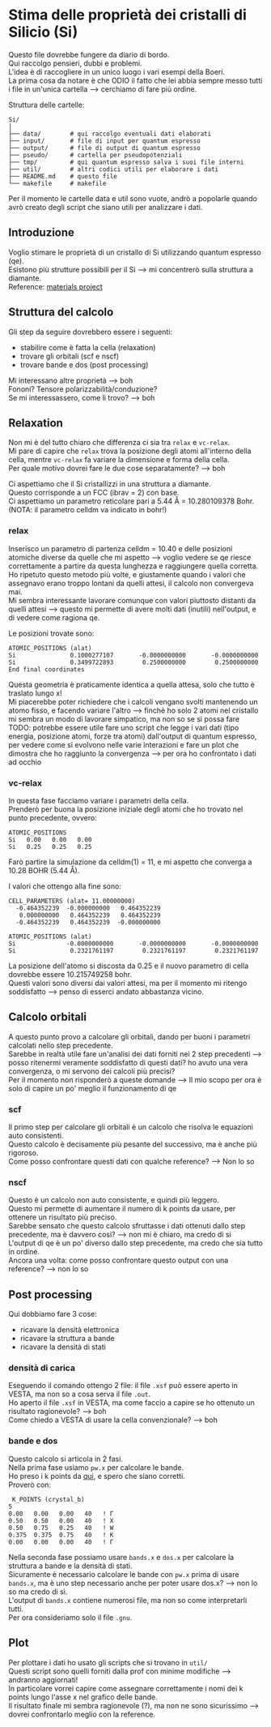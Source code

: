 # Stima delle proprietà dei cristalli di Silicio (Si)

Questo file dovrebbe fungere da diario di bordo.  
Qui raccolgo pensieri, dubbi e problemi.  
L'idea è di raccogliere in un unico luogo i vari esempi della Boeri.  
La prima cosa da notare è che ODIO il fatto che lei abbia sempre messo tutti i file in un'unica cartella --> cerchiamo di fare più ordine.

Struttura delle cartelle:
```  
Si/  
│  
├── data/        # qui raccolgo eventuali dati elaborati  
├── input/       # file di input per quantum espresso  
├── output/      # file di output di quantum espresso  
├── pseudo/      # cartella per pseudopotenziali  
├── tmp/         # qui quantum espresso salva i suoi file interni  
├── util/        # altri codici utili per elaborare i dati  
├── README.md    # questo file  
└── makefile     # makefile  
```
Per il momento le cartelle data e util sono vuote, andrò a popolarle quando avrò creato degli script che siano utili per analizzare i dati.

## Introduzione

Voglio stimare le proprietà di un cristallo di Si utilizzando quantum espresso (qe).  
Esistono più strutture possibili per il Si --> mi concentrerò sulla struttura a diamante.  
Reference: [materials project](https://next-gen.materialsproject.org/materials/mp-149?chemsys=Si)

## Struttura del calcolo

Gli step da seguire dovrebbero essere i seguenti:
- stabilire come è fatta la cella (relaxation)
- trovare gli orbitali (scf e nscf)
- trovare bande e dos (post processing)

Mi interessano altre proprietà --> boh  
Fononi? Tensore polarizzabilità/conduzione?  
Se mi interessassero, come li trovo? --> boh

## Relaxation

Non mi è del tutto chiaro che differenza ci sia tra `relax` e `vc-relax`.  
Mi pare di capire che `relax` trova la posizione degli atomi all'interno della cella, mentre `vc-relax` fa variare la dimensione e forma della cella.  
Per quale motivo dovrei fare le due cose separatamente? --> boh  

Ci aspettiamo che il Si cristallizzi in una struttura a diamante.  
Questo corrisponde a un FCC (ibrav = 2) con base.  
Ci aspettiamo un parametro reticolare pari a 5.44 Å = 10.280109378 Bohr.  
(NOTA: il parametro celldm va indicato in bohr!)

### relax

Inserisco un parametro di partenza celldm = 10.40 e delle posizioni atomiche diverse da quelle che mi aspetto --> voglio vedere se qe riesce correttamente a partire da questa lunghezza e raggiungere quella corretta.  
Ho ripetuto questo metodo più volte, e giustamente quando i valori che assegnavo erano troppo lontani da quelli attesi, il calcolo non convergeva mai.  
Mi sembra interessante lavorare comunque con valori piuttosto distanti da quelli attesi --> questo mi permette di avere molti dati (inutili) nell'output, e di vedere come ragiona qe.

Le posizioni trovate sono:
```
ATOMIC_POSITIONS (alat)
Si               0.1000277107       -0.0000000000       -0.0000000000
Si               0.3499722893        0.2500000000        0.2500000000
End final coordinates
```
Questa geometria è praticamente identica a quella attesa, solo che tutto è traslato lungo x!  
Mi piacerebbe poter richiedere che i calcoli vengano svolti mantenendo un atomo fisso, e facendo variare l'altro --> finchè ho solo 2 atomi nel cristallo mi sembra un modo di lavorare simpatico, ma non so se si possa fare  
TODO: potrebbe essere utile fare uno script che legge i vari dati (tipo energia, posizione atomi, forze tra atomi) dall'output di quantum espresso, per vedere come si evolvono nelle varie interazioni e fare un plot che dimostra che ho raggiunto la convergenza --> per ora ho confrontato i dati ad occhio

### vc-relax

In questa fase facciamo variare i parametri della cella.  
Prenderò per buona la posizione iniziale degli atomi che ho trovato nel punto precedente, ovvero:
```
ATOMIC_POSITIONS  
Si   0.00   0.00   0.00  
Si   0.25   0.25   0.25  
```
Farò partire la simulazione da celldm(1) = 11, e mi aspetto che converga a 10.28 BOHR (5.44 Å).

I valori che ottengo alla fine sono:
```
CELL_PARAMETERS (alat= 11.00000000)  
  -0.464352239  -0.000000000   0.464352239  
   0.000000000   0.464352239   0.464352239  
  -0.464352239   0.464352239  -0.000000000  

ATOMIC_POSITIONS (alat)  
Si              -0.0000000000       -0.0000000000       -0.0000000000  
Si               0.2321761197        0.2321761197        0.2321761197  
```
La posizione dell'atomo si discosta da 0.25 e il nuovo parametro di cella dovrebbe essere 10.215749258 bohr.  
Questi valori sono diversi dai valori attesi, ma per il momento mi ritengo soddisfatto --> penso di esserci andato abbastanza vicino.

## Calcolo orbitali

A questo punto provo a calcolare gli orbitali, dando per buoni i parametri calcolati nello step precedente.  
Sarebbe in realtà utile fare un'analisi dei dati forniti nei 2 step precedenti --> posso ritenermi veramente soddisfatto di questi dati? ho avuto una vera convergenza, o mi servono dei calcoli più precisi?  
Per il momento non risponderò a queste domande --> Il mio scopo per ora è solo di capire un po' meglio il funzionamento di qe

### scf

Il primo step per calcolare gli orbitali è un calcolo che risolva le equazioni auto consistenti.  
Questo calcolo è decisamente più pesante del successivo, ma è anche più rigoroso.  
Come posso confrontare questi dati con qualche reference? --> Non lo so  

### nscf

Questo è un calcolo non auto consistente, e quindi più leggero.  
Questo mi permette di aumentare il numero di k points da usare, per ottenere un risultato più preciso.  
Sarebbe sensato che questo calcolo sfruttasse i dati ottenuti dallo step precedente, ma è davvero così? --> non mi è chiaro, ma credo di si  
L'output di qe è un po' diverso dallo step precedente, ma credo che sia tutto in ordine.  
Ancora una volta: come posso confrontare questo output con una reference? --> non lo so

## Post processing

Qui dobbiamo fare 3 cose:
- ricavare la densità elettronica
- ricavare la struttura a bande
- ricavare la densità di stati

### densità di carica

Eseguendo il comando ottengo 2 file: il file `.xsf` può essere aperto in VESTA, ma non so a cosa serva il file `.out`.  
Ho aperto il file `.xsf` in VESTA, ma come faccio a capire se ho ottenuto un risultato ragionevole? --> boh  
Come chiedo a VESTA di usare la cella convenzionale? --> boh  

### bande e dos

Questo calcolo si articola in 2 fasi.  
Nella prima fase usiamo `pw.x` per calcolare le bande.  
Ho preso i k points da [qui](https://www.vasp.at/wiki/index.php/KPOINTS), e spero che siano corretti.  
Proverò con:
```
 K_POINTS (crystal_b)
5
0.00   0.00   0.00   40   ! Γ
0.50   0.50   0.00   40   ! X
0.50   0.75   0.25   40   ! W
0.375  0.375  0.75   40   ! K
0.00   0.00   0.00   40   ! Γ
```
Nella seconda fase possiamo usare `bands.x` e `dos.x` per calcolare la struttura a bande e la densità di stati.  
Sicuramente è necessario calcolare le bande con `pw.x` prima di usare `bands.x`, ma è uno step necessario anche per poter usare dos.x? --> non lo so ma credo di sì.  
L'output di `bands.x` contiene numerosi file, ma non so come interpretarli tutti.  
Per ora consideriamo solo il file `.gnu`.

## Plot

Per plottare i dati ho usato gli scripts che si trovano in `util/`  
Questi script sono quelli forniti dalla prof con minime modifiche --> andranno aggiornati!  
In particolare vorrei capire come assegnare correttamente i nomi dei k points lungo l'asse x nel grafico delle bande.  
Il risultato finale mi sembra ragionevole (?), ma non ne sono sicurissimo --> dovrei confrontarlo meglio con la reference.